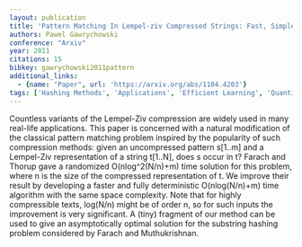 ```yaml
---
layout: publication
title: 'Pattern Matching In Lempel-ziv Compressed Strings: Fast, Simple, And Deterministic'
authors: Pawel Gawrychowski
conference: "Arxiv"
year: 2011
citations: 15
bibkey: gawrychowski2011pattern
additional_links:
  - {name: "Paper", url: 'https://arxiv.org/abs/1104.4203'}
tags: ['Hashing Methods', 'Applications', 'Efficient Learning', 'Quantization and Compression', 'Hashing Fundamentals']
---
```

Countless variants of the Lempel-Ziv compression are widely used in many
real-life applications. This paper is concerned with a natural modification of
the classical pattern matching problem inspired by the popularity of such
compression methods: given an uncompressed pattern s[1..m] and a Lempel-Ziv
representation of a string t[1..N], does s occur in t? Farach and Thorup gave a
randomized O(nlog^2(N/n)+m) time solution for this problem, where n is the size
of the compressed representation of t. We improve their result by developing a
faster and fully deterministic O(nlog(N/n)+m) time algorithm with the same
space complexity. Note that for highly compressible texts, log(N/n) might be of
order n, so for such inputs the improvement is very significant. A (tiny)
fragment of our method can be used to give an asymptotically optimal solution
for the substring hashing problem considered by Farach and Muthukrishnan.

